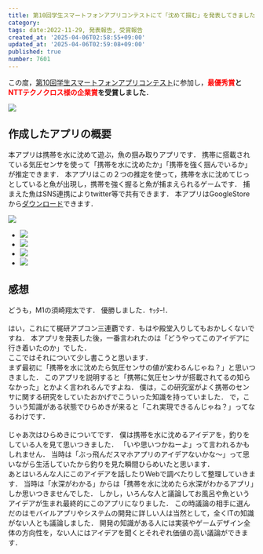 ```yaml
---
title: 第10回学生スマートフォンアプリコンテストにて「沈めて掴む」を発表してきました
category:
tags: date:2022-11-29, 発表報告, 受賞報告
created_at: '2025-04-06T02:58:55+09:00'
updated_at: '2025-04-06T02:59:08+09:00'
published: true
number: 7601
---
```




この度，[第10回学生スマートフォンアプリコンテスト](http://contest2022.sig-cds.net/)に参加し，**<span style="color:red;">最優秀賞</span>と<span style="color:red;">NTTテクノクロス様の企業賞</span>を受賞しました**．

<img src="https://img.esa.io/uploads/production/attachments/13979/2025/04/06/148142/c44d87a6-821b-4c08-b8c5-be139325c126.webp"  />


## 作成したアプリの概要
本アプリは携帯を水に沈めて遊ぶ，魚の掴み取りアプリです．
携帯に搭載されている気圧センサを使って「携帯を水に沈めたか」「携帯を強く掴んでいるか」が推定できます．
本アプリはこの２つの推定を使って，携帯を水に沈めてじっとしていると魚が出現し，携帯を強く握ると魚が捕まえられるゲームです．
捕まえた魚はSNS連携によりtwitter等で共有できます．
本アプリはGoogleStoreから<a href="https://play.google.com/store/apps/details?id=b22712.SinkItGrabIt&hl=ja" target="_blank" rel="noopener noreferrer">ダウンロード</a>できます．

<img src="https://img.esa.io/uploads/production/attachments/13979/2025/04/06/148142/f55fe168-3809-40b8-9ec3-f77f6f226071.webp"  />

<div class="img-container">
    <ul class="slider">
        <li><img src="https://img.esa.io/uploads/production/attachments/13979/2025/04/06/148142/fb7200a6-90a4-4a29-8b9b-c67a81fe6456.webp"  /></li>
        <li><img src="https://img.esa.io/uploads/production/attachments/13979/2025/04/06/148142/f7587162-b9dd-4eb0-9265-aa788a75c170.webp"  /></li>
        <li><img src="https://img.esa.io/uploads/production/attachments/13979/2025/04/06/148142/4e31b222-21c6-43d7-90c9-b61eba632ed7.webp"  /></li>
        <li><img src="https://img.esa.io/uploads/production/attachments/13979/2025/04/06/148142/635f12b8-18fd-4e27-8c44-b84a908431dd.webp"  /></li>
    </ul>
</div>

## 感想
どうも，M1の須崎翔太です．
優勝しました．ﾔｯﾀｰ!．
<br><br>
はい，これにて梶研アプコン三連覇です．もはや殿堂入りしてもおかしくないですね．
本アプリを発表した後，一番言われたのは「どうやってこのアイデアに行き着いたのか」でした．
<br>ここではそれについて少し書こうと思います．
<br>まず最初に「携帯を水に沈めたら気圧センサの値が変わるんじゃね？」と思いつきました．
このアプリを説明すると「携帯に気圧センサが搭載されてるの知らなかった」とかよく言われるんですよね．
僕は，この研究室がよく携帯のセンサに関する研究をしていたおかげでこういった知識を持っていました．
で，こういう知識がある状態でひらめきが来ると「これ実現できるんじゃね？」ってなるわけです．
<br><br>じゃあ次はひらめきについてです．
僕は携帯を水に沈めるアイデアを，釣りをしている人を見て思いつきました．
「いや思いつかねーよ」って言われるかもしれません．
当時は「ぶっ飛んだスマホアプリのアイデアないかな〜」って思いながら生活していたから釣りを見た瞬間ひらめいたと思います．
<br>あとはいろんな人にこのアイデアを話したりWebで調べたりして整理していきます．
当時は「水深がわかる」からは「携帯を水に沈めたら水深がわかるアプリ」しか思いつきませんでした．
しかし，いろんな人と議論してお風呂や魚というアイデアが生まれ最終的にこのアプリになりました．
この時議論の相手に選んだのはモバイルアプリやシステムの開発に詳しい人は当然として，全くITの知識がない人とも議論しました．
開発の知識がある人には実装やゲームデザイン全体の方向性を，ない人にはアイデアを聞くとそれぞれ価値の高い議論ができます．

